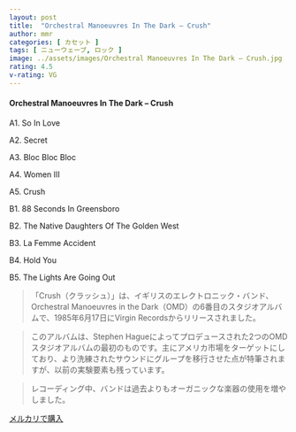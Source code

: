 ```yaml
---
layout: post
title:  "Orchestral Manoeuvres In The Dark – Crush"
author: mmr
categories: [ カセット ]
tags: [ ニューウェーブ, ロック ]
image: ../assets/images/Orchestral Manoeuvres In The Dark – Crush.jpg
rating: 4.5
v-rating: VG
---
```


#### Orchestral Manoeuvres In The Dark – Crush

A1. So In Love

A2. Secret

A3. Bloc Bloc Bloc

A4. Women III

A5. Crush

B1. 88 Seconds In Greensboro

B2. The Native Daughters Of The Golden West

B3. La Femme Accident

B4. Hold You

B5. The Lights Are Going Out

> 「Crush（クラッシュ）」は、イギリスのエレクトロニック・バンド、Orchestral Manoeuvres in the Dark（OMD）の6番目のスタジオアルバムで、1985年6月17日にVirgin Recordsからリリースされました。

> このアルバムは、Stephen Hagueによってプロデュースされた2つのOMDスタジオアルバムの最初のものです。主にアメリカ市場をターゲットにしており、より洗練されたサウンドにグループを移行させた点が特筆されますが、以前の実験要素も残っています。

> レコーディング中、バンドは過去よりもオーガニックな楽器の使用を増やしました。


[メルカリで購入](https://jp.mercari.com/item/m73878110877)

